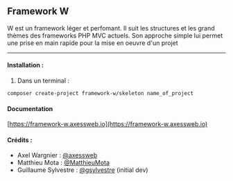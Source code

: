 ## Framework W

W est un framework léger et perfomant. Il suit les structures et les grand thèmes des frameworks PHP MVC actuels.
Son approche simple lui permet une prise en main rapide pour la mise en oeuvre d'un projet

---

#### Installation :

1. Dans un terminal : 

  ```
  composer create-project framework-w/skeleton name_of_project
  ```

#### Documentation

[https://framework-w.axessweb.io](https://framework-w.axessweb.io)


#### Crédits :
* Axel Wargnier : [@axessweb](https://github.com/axessweb)
* Matthieu Mota : [@MatthieuMota](https://github.com/MatthieuMota)
* Guillaume Sylvestre : [@gsylvestre](https://github.com/gsylvestre) (initial dev)
